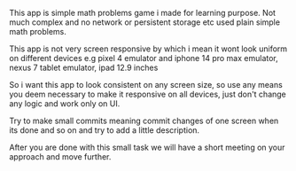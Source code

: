 This app is simple math problems game i made for learning purpose.
Not much complex and no network or persistent storage etc used plain simple math problems.

This app is not very screen responsive by which i mean it wont look uniform on different devices
e.g pixel 4 emulator and iphone 14 pro max emulator, nexus 7 tablet emulator, ipad 12.9 inches

So i want this app to look consistent on any screen size, so use any means you deem necessary to make it responsive on all devices, just don't change any logic and work only on UI.

Try to make small commits meaning commit changes of one screen when its done and so on and try to add a little description.

After you are done with this small task we will have a short meeting on your approach and move further.